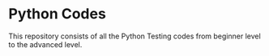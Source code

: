 # Python Codes
This repository consists of all the Python Testing codes from beginner level to the advanced level.
